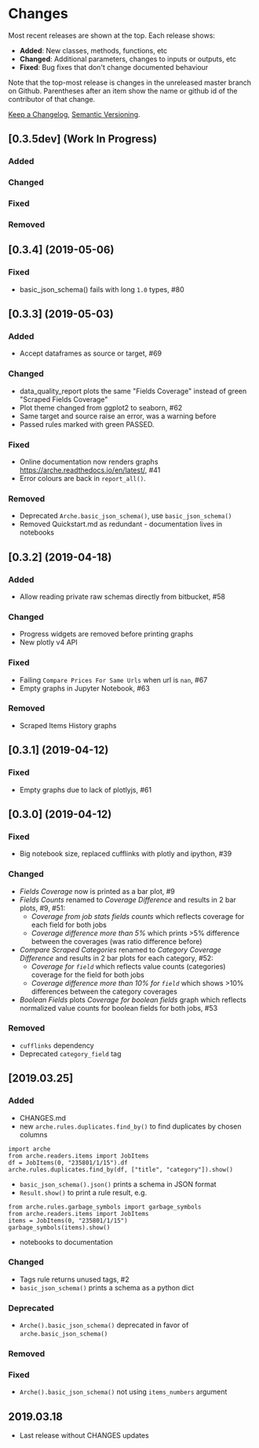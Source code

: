 # Changes
Most recent releases are shown at the top. Each release shows:

- **Added**: New classes, methods, functions, etc
- **Changed**: Additional parameters, changes to inputs or outputs, etc
- **Fixed**: Bug fixes that don't change documented behaviour

Note that the top-most release is changes in the unreleased master branch on Github. Parentheses after an item show the name or github id of the contributor of that change.

[Keep a Changelog](https://keepachangelog.com/en/1.0.0/), [Semantic Versioning](https://semver.org/spec/v2.0.0.html).


## [0.3.5dev] (Work In Progress)
### Added
### Changed
### Fixed
### Removed

## [0.3.4] (2019-05-06)
### Fixed
- basic_json_schema() fails with long `1.0` types, #80


## [0.3.3] (2019-05-03)
### Added
- Accept dataframes as source or target, #69
### Changed
- data_quality_report plots the same "Fields Coverage" instead of green "Scraped Fields Coverage"
- Plot theme changed from ggplot2 to seaborn, #62
- Same target and source raise an error, was a warning before
- Passed rules marked with green PASSED.
### Fixed
- Online documentation now renders graphs https://arche.readthedocs.io/en/latest/, #41
- Error colours are back in `report_all()`. 
### Removed
- Deprecated `Arche.basic_json_schema()`, use `basic_json_schema()`
- Removed Quickstart.md as redundant - documentation lives in notebooks


## [0.3.2] (2019-04-18)
### Added
- Allow reading private raw schemas directly from bitbucket, #58
### Changed
- Progress widgets are removed before printing graphs
- New plotly v4 API
### Fixed
- Failing `Compare Prices For Same Urls` when url is `nan`, #67
- Empty graphs in Jupyter Notebook, #63
### Removed
- Scraped Items History graphs


## [0.3.1] (2019-04-12)
### Fixed
- Empty graphs due to lack of plotlyjs, #61


## [0.3.0] (2019-04-12)
### Fixed
- Big notebook size, replaced cufflinks with plotly and ipython, #39
### Changed
- *Fields Coverage* now is printed as a bar plot, #9
- *Fields Counts* renamed to *Coverage Difference* and results in 2 bar plots, #9, #51:
   * *Coverage from job stats fields counts* which reflects coverage for each field for both jobs
   * *Coverage difference more than 5%* which prints >5% difference between the coverages (was ratio difference before)
- *Compare Scraped Categories* renamed to *Category Coverage Difference* and results in 2 bar plots for each category, #52:
   * *Coverage for `field`* which reflects value counts (categories) coverage for the field for both jobs
   * *Coverage difference more than 10% for `field`* which shows >10% differences between the category coverages
- *Boolean Fields* plots *Coverage for boolean fields* graph which reflects normalized value counts for boolean fields for both jobs, #53
### Removed
- `cufflinks` dependency
- Deprecated `category_field` tag


## [2019.03.25]
### Added
- CHANGES.md
- new `arche.rules.duplicates.find_by()` to find duplicates by chosen columns
```
import arche
from arche.readers.items import JobItems
df = JobItems(0, "235801/1/15").df
arche.rules.duplicates.find_by(df, ["title", "category"]).show()
```
- `basic_json_schema().json()` prints a schema in JSON format
- `Result.show()` to print a rule result, e.g.
```
from arche.rules.garbage_symbols import garbage_symbols
from arche.readers.items import JobItems
items = JobItems(0, "235801/1/15")
garbage_symbols(items).show()
```
- notebooks to documentation
### Changed
- Tags rule returns unused tags, #2
- `basic_json_schema()` prints a schema as a python dict
### Deprecated
- `Arche().basic_json_schema()` deprecated in favor of `arche.basic_json_schema()`
### Removed
### Fixed
- `Arche().basic_json_schema()` not using `items_numbers` argument


## 2019.03.18
- Last release without CHANGES updates
